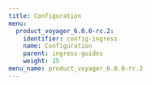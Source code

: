 ```yaml
---
title: Configuration
menu:
  product_voyager_6.0.0-rc.2:
    identifier: config-ingress
    name: Configuration
    parent: ingress-guides
    weight: 25
menu_name: product_voyager_6.0.0-rc.2
---
```


